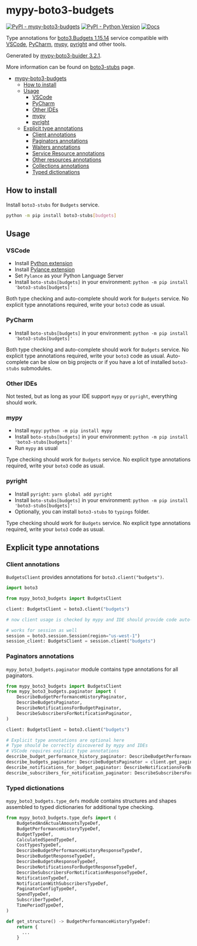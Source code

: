 # mypy-boto3-budgets

[![PyPI - mypy-boto3-budgets](https://img.shields.io/pypi/v/mypy-boto3-budgets.svg?color=blue)](https://pypi.org/project/mypy-boto3-budgets)
[![PyPI - Python Version](https://img.shields.io/pypi/pyversions/mypy-boto3-budgets.svg?color=blue)](https://pypi.org/project/mypy-boto3-budgets)
[![Docs](https://img.shields.io/readthedocs/mypy-boto3-builder.svg?color=blue)](https://mypy-boto3-builder.readthedocs.io/)

Type annotations for
[boto3.Budgets 1.15.14](https://boto3.amazonaws.com/v1/documentation/api/1.15.14/reference/services/budgets.html#Budgets) service
compatible with
[VSCode](https://code.visualstudio.com/),
[PyCharm](https://www.jetbrains.com/pycharm/),
[mypy](https://github.com/python/mypy),
[pyright](https://github.com/microsoft/pyright)
and other tools.

Generated by [mypy-boto3-buider 3.2.1](https://github.com/vemel/mypy_boto3_builder).

More information can be found on [boto3-stubs](https://pypi.org/project/boto3-stubs/) page.

- [mypy-boto3-budgets](#mypy-boto3-budgets)
  - [How to install](#how-to-install)
  - [Usage](#usage)
    - [VSCode](#vscode)
    - [PyCharm](#pycharm)
    - [Other IDEs](#other-ides)
    - [mypy](#mypy)
    - [pyright](#pyright)
  - [Explicit type annotations](#explicit-type-annotations)
    - [Client annotations](#client-annotations)
    - [Paginators annotations](#paginators-annotations)
    - [Waiters annotations](#waiters-annotations)
    - [Service Resource annotations](#service-resource-annotations)
    - [Other resources annotations](#other-resources-annotations)
    - [Collections annotations](#collections-annotations)
    - [Typed dictionations](#typed-dictionations)

## How to install

Install `boto3-stubs` for `Budgets` service.

```bash
python -m pip install boto3-stubs[budgets]
```

## Usage

### VSCode

- Install [Python extension](https://marketplace.visualstudio.com/items?itemName=ms-python.python)
- Install [Pylance extension](https://marketplace.visualstudio.com/items?itemName=ms-python.vscode-pylance)
- Set `Pylance` as your Python Language Server
- Install `boto-stubs[budgets]` in your environment: `python -m pip install 'boto3-stubs[budgets]'`

Both type checking and auto-complete should work for `Budgets` service.
No explicit type annotations required, write your `boto3` code as usual.

### PyCharm

- Install `boto-stubs[budgets]` in your environment: `python -m pip install 'boto3-stubs[budgets]'`

Both type checking and auto-complete should work for `Budgets` service.
No explicit type annotations required, write your `boto3` code as usual.
Auto-complete can be slow on big projects or if you have a lot of installed `boto3-stubs` submodules.

### Other IDEs

Not tested, but as long as your IDE support `mypy` or `pyright`, everything should work.

### mypy

- Install `mypy`: `python -m pip install mypy`
- Install `boto-stubs[budgets]` in your environment: `python -m pip install 'boto3-stubs[budgets]'`
- Run `mypy` as usual

Type checking should work for `Budgets` service.
No explicit type annotations required, write your `boto3` code as usual.

### pyright

- Install `pyright`: `yarn global add pyright`
- Install `boto-stubs[budgets]` in your environment: `python -m pip install 'boto3-stubs[budgets]'`
- Optionally, you can install `boto3-stubs` to `typings` folder.

Type checking should work for `Budgets` service.
No explicit type annotations required, write your `boto3` code as usual.

## Explicit type annotations

### Client annotations

`BudgetsClient` provides annotations for `boto3.client("budgets")`.

```python
import boto3

from mypy_boto3_budgets import BudgetsClient

client: BudgetsClient = boto3.client("budgets")

# now client usage is checked by mypy and IDE should provide code auto-complete

# works for session as well
session = boto3.session.Session(region="us-west-1")
session_client: BudgetsClient = session.client("budgets")
```

### Paginators annotations

`mypy_boto3_budgets.paginator` module contains type annotations for all paginators.

```python
from mypy_boto3_budgets import BudgetsClient
from mypy_boto3_budgets.paginator import (
    DescribeBudgetPerformanceHistoryPaginator,
    DescribeBudgetsPaginator,
    DescribeNotificationsForBudgetPaginator,
    DescribeSubscribersForNotificationPaginator,
)

client: BudgetsClient = boto3.client("budgets")

# Explicit type annotations are optional here
# Type should be correctly discovered by mypy and IDEs
# VSCode requires explicit type annotations
describe_budget_performance_history_paginator: DescribeBudgetPerformanceHistoryPaginator = client.get_paginator("describe_budget_performance_history")
describe_budgets_paginator: DescribeBudgetsPaginator = client.get_paginator("describe_budgets")
describe_notifications_for_budget_paginator: DescribeNotificationsForBudgetPaginator = client.get_paginator("describe_notifications_for_budget")
describe_subscribers_for_notification_paginator: DescribeSubscribersForNotificationPaginator = client.get_paginator("describe_subscribers_for_notification")
```







### Typed dictionations

`mypy_boto3_budgets.type_defs` module contains structures and shapes assembled
to typed dictionaries for additional type checking.

```python
from mypy_boto3_budgets.type_defs import (
    BudgetedAndActualAmountsTypeDef,
    BudgetPerformanceHistoryTypeDef,
    BudgetTypeDef,
    CalculatedSpendTypeDef,
    CostTypesTypeDef,
    DescribeBudgetPerformanceHistoryResponseTypeDef,
    DescribeBudgetResponseTypeDef,
    DescribeBudgetsResponseTypeDef,
    DescribeNotificationsForBudgetResponseTypeDef,
    DescribeSubscribersForNotificationResponseTypeDef,
    NotificationTypeDef,
    NotificationWithSubscribersTypeDef,
    PaginatorConfigTypeDef,
    SpendTypeDef,
    SubscriberTypeDef,
    TimePeriodTypeDef,
)

def get_structure() -> BudgetPerformanceHistoryTypeDef:
    return {
      ...
    }
```
